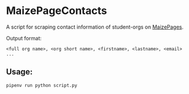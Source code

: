 # MaizePageContacts
A script for scraping contact information of student-orgs on  [MaizePages](https://maizepages.umich.edu).

Output format:
```
<full org name>, <org short name>, <firstname>, <lastname>, <email>
...
```

## Usage:
```
pipenv run python script.py
```
